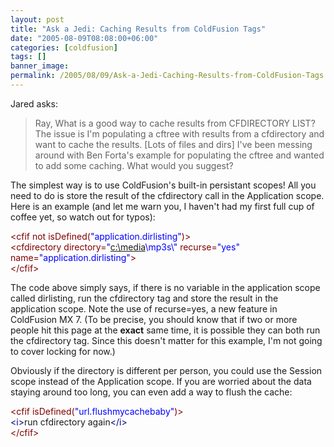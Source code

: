 ```yaml
---
layout: post
title: "Ask a Jedi: Caching Results from ColdFusion Tags"
date: "2005-08-09T08:08:00+06:00"
categories: [coldfusion]
tags: []
banner_image: 
permalink: /2005/08/09/Ask-a-Jedi-Caching-Results-from-ColdFusion-Tags
---
```


Jared asks:

<blockquote>
Ray, What is a good way to cache results from CFDIRECTORY LIST? The issue is I'm populating a cftree with results from a cfdirectory and want to cache the results. [Lots of files and dirs] I've been messing around with Ben Forta's example for populating the cftree and wanted to add some caching. What would you suggest?
</blockquote>

The simplest way is to use ColdFusion's built-in persistant scopes! All you need to do is store the result of the cfdirectory call in the Application scope. Here is an example (and let me warn you, I haven't had my first full cup of coffee yet, so watch out for typos):

<div class="code"><FONT COLOR=MAROON>&lt;cfif not isDefined(<FONT COLOR=BLUE>"application.dirlisting"</FONT>)&gt;</FONT><br>
  <FONT COLOR=MAROON>&lt;cfdirectory directory=<FONT COLOR=BLUE>"<A TARGET="_blank" HREF="c:\media">c:\media</A>\mp3s\"</FONT> recurse=<FONT COLOR=BLUE>"yes"</FONT> name=<FONT COLOR=BLUE>"application.dirlisting"</FONT>&gt;</FONT><br>
<FONT COLOR=MAROON>&lt;/cfif&gt;</FONT></div>

The code above simply says, if there is no variable in the application scope called dirlisting, run the cfdirectory tag and store the result in the application scope. Note the use of recurse=yes, a new feature in ColdFusion MX 7. (To be precise, you should know that if two or more people hit this page at the <b>exact</b> same time, it is possible they can both run the cfdirectory tag. Since this doesn't matter for this example, I'm not going to cover locking for now.)

Obviously if the directory is different per person, you could use the Session scope instead of the Application scope. If you are worried about the data staying around too long, you can even add a way to flush the cache:

<div class="code"><FONT COLOR=MAROON>&lt;cfif isDefined(<FONT COLOR=BLUE>"url.flushmycachebaby"</FONT>)&gt;</FONT><br>
  <FONT COLOR=NAVY>&lt;i&gt;</FONT>run cfdirectory again<FONT COLOR=NAVY>&lt;/i&gt;</FONT><br>
<FONT COLOR=MAROON>&lt;/cfif&gt;</FONT></div>